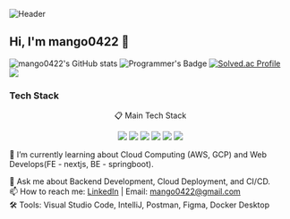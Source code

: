 ![Header](https://capsule-render.vercel.app/api?type=waving&color=auto&color0=ffcb6b&height=180&section=header&text=YONGJUN%27s%20Github%20Page&fontSize=50&fontColor=ffffff&fontAlignY=38&animation=twinkling)


## Hi, I'm mango0422 👋

<!-- [![코드트리|실력진단-mango0422](https://banner.codetree.ai/v1/banner/mango0422)](https://www.codetree.ai/profiles/mango0422) -->
![mango0422's GitHub stats](https://github-readme-stats.vercel.app/api?username=mango0422&show_icons=true&theme=radical)
![Programmer's Badge](https://raw.githubusercontent.com/mango0422/Programmers_Badge_Generator/9868cb123681750915e963ad4487df0036e12a2f/result/result.svg)
[![Solved.ac Profile](https://mazassumnida.wtf/api/v2/generate_badge?boj=tom990422)](https://solved.ac/tom990422/)
<a href="https://github.com/devxb/gitanimals">
  <img src="https://render.gitanimals.org/farms/mango0422"/>
</a>
### Tech Stack
<p align="center"> 📋 Main Tech Stack </p>
<p align="center">
  <img src="https://img.shields.io/badge/java-007396?style=for-the-badge&logo=java&logoColor=white">
<!--   <img src="https://img.shields.io/badge/python-3776AB?style=for-the-badge&logo=python&logoColor=white"> -->
  <img src="https://img.shields.io/badge/mysql-4479A1?style=for-the-badge&logo=mysql&logoColor=white">
<!--   <img src="https://img.shields.io/badge/mariaDB-003545?style=for-the-badge&logo=mariaDB&logoColor=white"> -->
<!--   <img src="https://img.shields.io/badge/mongoDB-47A248?style=for-the-badge&logo=MongoDB&logoColor=white"> -->
  <img src="https://img.shields.io/badge/springboot-6DB33F?style=for-the-badge&logo=springboot&logoColor=white">
<!--   <img src="https://img.shields.io/badge/amazonwebservices-232F3E?style=for-the-badge&logo=amazonwebservices&logoColor=white"> -->
<!--   <img src="https://img.shields.io/badge/github-181717?style=for-the-badge&logo=github&logoColor=white"> -->
<!--   <img src="https://img.shields.io/badge/git-F05032?style=for-the-badge&logo=git&logoColor=white"> -->
  <img src="https://img.shields.io/badge/docker-2496ED?style=for-the-badge&logo=docker&logoColor=white">
<!--   <img src="https://img.shields.io/badge/jenkins-D24939?style=for-the-badge&logo=jenkins&logoColor=white"> -->
  <img src="https://img.shields.io/badge/kubernetes-326CE5?style=for-the-badge&logo=kubernetes&logoColor=white">
<!--   <img src="https://img.shields.io/badge/elasticsearch-005571?style=for-the-badge&logo=elasticsearch&logoColor=white"> -->
<!--   <img src="https://img.shields.io/badge/argo-ef7b4d?style=for-the-badge&logo=argo&logoColor=white"> -->
<!--   <img src="https://img.shields.io/badge/fastapi-009688?style=for-the-badge&logo=fastapi&logoColor=white"> -->
  <img src="https://img.shields.io/badge/githubactions-2088FF?style=for-the-badge&logo=githubactions&logoColor=white">
</p>

🌱 I’m currently learning about Cloud Computing (AWS, GCP) and Web Develops(FE - nextjs, BE - springboot).   
<!-- 🔭 Check out my recent project: [Project Name](https://github.com/your-repo).   -->
💬 Ask me about Backend Development, Cloud Deployment, and CI/CD.   
📫 How to reach me: [LinkedIn]([https://www.linkedin.com/in/your-profile/](https://www.linkedin.com/in/%EC%9A%A9%EC%A4%80-%EC%84%9C-15a5a52b9/)) | Email: mango0422@gmail.com   
🛠️ Tools: Visual Studio Code, IntelliJ, Postman, Figma, Docker Desktop
